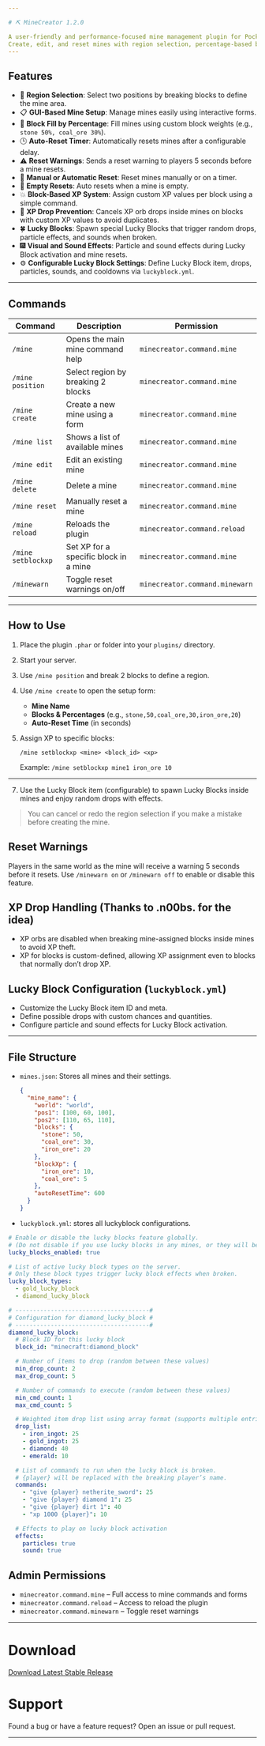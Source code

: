 ```yaml
---

# ⛏️ MineCreator 1.2.0

A user-friendly and performance-focused mine management plugin for PocketMine-MP servers.
Create, edit, and reset mines with region selection, percentage-based block filling, XP control, automatic resets, and a new Lucky Block feature — all through an intuitive FormAPI interface!
---
```

## Features

* 📐 **Region Selection**: Select two positions by breaking blocks to define the mine area.
* 📋 **GUI-Based Mine Setup**: Manage mines easily using interactive forms.
* 🧱 **Block Fill by Percentage**: Fill mines using custom block weights (e.g., `stone 50%, coal_ore 30%`).
* 🕒 **Auto-Reset Timer**: Automatically resets mines after a configurable delay.
* ⚠️ **Reset Warnings**: Sends a reset warning to players 5 seconds before a mine resets.
* 🔁 **Manual or Automatic Reset**: Reset mines manually or on a timer.
* 🧼 **Empty Resets**: Auto resets when a mine is empty.
* 💥 **Block-Based XP System**: Assign custom XP values per block using a simple command.
* 🚫 **XP Drop Prevention**: Cancels XP orb drops inside mines on blocks with custom XP values to avoid duplicates.
* 🍀 **Lucky Blocks**: Spawn special Lucky Blocks that trigger random drops, particle effects, and sounds when broken.
* 🎆 **Visual and Sound Effects**: Particle and sound effects during Lucky Block activation and mine resets.
* ⚙️ **Configurable Lucky Block Settings**: Define Lucky Block item, drops, particles, sounds, and cooldowns via `luckyblock.yml`.
---
## Commands

| Command            | Description                           | Permission                     |
| ------------------ | ------------------------------------- | ------------------------------ |
| `/mine`            | Opens the main mine command help      | `minecreator.command.mine`     |
| `/mine position`   | Select region by breaking 2 blocks    | `minecreator.command.mine`     |
| `/mine create`     | Create a new mine using a form        | `minecreator.command.mine`     |
| `/mine list`       | Shows a list of available mines       | `minecreator.command.mine`     |
| `/mine edit`       | Edit an existing mine                 | `minecreator.command.mine`     |
| `/mine delete`     | Delete a mine                         | `minecreator.command.mine`     |
| `/mine reset`      | Manually reset a mine                 | `minecreator.command.mine`     |
| `/mine reload`     | Reloads the plugin                    | `minecreator.command.reload`   |
| `/mine setblockxp` | Set XP for a specific block in a mine | `minecreator.command.mine`     |
| `/minewarn`        | Toggle reset warnings on/off          | `minecreator.command.minewarn` |
---
## How to Use

1. Place the plugin `.phar` or folder into your `plugins/` directory.
2. Start your server.
3. Use `/mine position` and break 2 blocks to define a region.
4. Use `/mine create` to open the setup form:

   * **Mine Name**
   * **Blocks & Percentages** (e.g., `stone,50,coal_ore,30,iron_ore,20`)
   * **Auto-Reset Time** (in seconds)
6. Assign XP to specific blocks:

   ```
   /mine setblockxp <mine> <block_id> <xp>
   ```

   Example: `/mine setblockxp mine1 iron_ore 10`
---
7. Use the Lucky Block item (configurable) to spawn Lucky Blocks inside mines and enjoy random drops with effects.

> You can cancel or redo the region selection if you make a mistake before creating the mine.

## Reset Warnings

Players in the same world as the mine will receive a warning 5 seconds before it resets.
Use `/minewarn on` or `/minewarn off` to enable or disable this feature.

## XP Drop Handling (Thanks to .n00bs. for the idea)

* XP orbs are disabled when breaking mine-assigned blocks inside mines to avoid XP theft.
* XP for blocks is custom-defined, allowing XP assignment even to blocks that normally don’t drop XP.

## Lucky Block Configuration (`luckyblock.yml`)

* Customize the Lucky Block item ID and meta.
* Define possible drops with custom chances and quantities.
* Configure particle and sound effects for Lucky Block activation.

---

## File Structure

* `mines.json`: Stores all mines and their settings.

  ```json
  {
    "mine_name": {
      "world": "world",
      "pos1": [100, 60, 100],
      "pos2": [110, 65, 110],
      "blocks": {
        "stone": 50,
        "coal_ore": 30,
        "iron_ore": 20
      },
      "blockXp": {
        "iron_ore": 10,
        "coal_ore": 5
      },
      "autoResetTime": 600
    }
  }
  ```

* `luckyblock.yml`: stores all luckyblock configurations.

```yaml
# Enable or disable the lucky blocks feature globally.
# (Do not disable if you use lucky blocks in any mines, or they will become air.)
lucky_blocks_enabled: true

# List of active lucky block types on the server.
# Only these block types trigger lucky block effects when broken.
lucky_block_types:
  - gold_lucky_block
  - diamond_lucky_block

# --------------------------------------#
# Configuration for diamond_lucky_block #
# --------------------------------------#
diamond_lucky_block:
  # Block ID for this lucky block
  block_id: "minecraft:diamond_block"

  # Number of items to drop (random between these values)
  min_drop_count: 2
  max_drop_count: 5

  # Number of commands to execute (random between these values)
  min_cmd_count: 1
  max_cmd_count: 5

  # Weighted item drop list using array format (supports multiple entries)
  drop_list:
    - iron_ingot: 25
    - gold_ingot: 25
    - diamond: 40
    - emerald: 10

  # List of commands to run when the lucky block is broken.
  # {player} will be replaced with the breaking player’s name.
  commands:
    - "give {player} netherite_sword": 25
    - "give {player} diamond 1": 25
    - "give {player} dirt 1": 40
    - "xp 1000 {player}": 10

  # Effects to play on lucky block activation
  effects:
    particles: true
    sound: true
```

## Admin Permissions

* `minecreator.command.mine` – Full access to mine commands and forms
* `minecreator.command.reload` – Access to reload the plugin
* `minecreator.command.minewarn` – Toggle reset warnings

---

# Download

[Download Latest Stable Release](https://poggit.pmmp.io/r/255559/MineCreator_dev-53.phar)

# Support

Found a bug or have a feature request? Open an issue or pull request.

---
